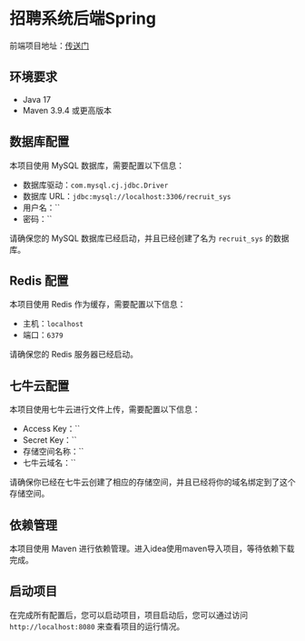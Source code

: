 # 招聘系统后端Spring
前端项目地址：[传送门](https://github.com/yanqing8/vue-recruit)

## 环境要求

- Java 17
- Maven 3.9.4 或更高版本

## 数据库配置

本项目使用 MySQL 数据库，需要配置以下信息：

- 数据库驱动：`com.mysql.cj.jdbc.Driver`
- 数据库 URL：`jdbc:mysql://localhost:3306/recruit_sys`
- 用户名：``
- 密码：``

请确保您的 MySQL 数据库已经启动，并且已经创建了名为 `recruit_sys` 的数据库。

## Redis 配置

本项目使用 Redis 作为缓存，需要配置以下信息：

- 主机：`localhost`
- 端口：`6379`

请确保您的 Redis 服务器已经启动。

## 七牛云配置

本项目使用七牛云进行文件上传，需要配置以下信息：

- Access Key：``
- Secret Key：``
- 存储空间名称：``
- 七牛云域名：``

请确保你已经在七牛云创建了相应的存储空间，并且已经将你的域名绑定到了这个存储空间。

## 依赖管理

本项目使用 Maven 进行依赖管理。进入idea使用maven导入项目，等待依赖下载完成。

## 启动项目

在完成所有配置后，您可以启动项目，项目启动后，您可以通过访问 `http://localhost:8080` 来查看项目的运行情况。

